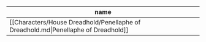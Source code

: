 | name                                                                               |
| ---------------------------------------------------------------------------------- |
| [[Characters/House Dreadhold/Penellaphe of Dreadhold.md\|Penellaphe of Dreadhold]] |


<div style="width:700px; height:700px;" id="tree"></div>

<script>
  document.onreadystatechange = function () {
     if (document.readyState == "complete") {
     	  let family = new FamilyTree(document.getElementById("tree"), {
            nodeBinding: {field_0: "name",field_1: "title",field_2: "house",img_0: "photo" },
            siblingSpread: 150,
            template: "john",
            editForm: {
            photoBinding: "photo",
            buttons: null
            },
            filterBy: {
	            gender: {},
	            house: {} ,
	            status: {
		            Deceased: { checked:false }
	            }
            },
            nodes:  [{"id":1,"photo":"../../images/Penellaphe of Dreadhold.jpg","name":"Penellaphe of Dreadhold","pids":[],"gender":"female","house":"House Dreadhold","status":"Alive"}]
		})
	}
}
</script>